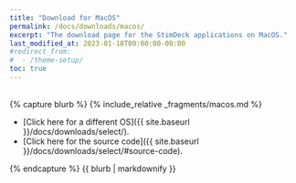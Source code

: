 ```yaml
---
title: "Download for MacOS"
permalink: /docs/downloads/macos/
excerpt: "The download page for the StimDeck applications on MacOS."
last_modified_at: 2023-01-18T00:00:00-00:00
#redirect_from:
#  - /theme-setup/
toc: true
---
```



<div class="download-blurbs">

<div class="download-blurb">&nbsp;</div>

<div class="download-blurb">
{% capture blurb %}
{% include_relative _fragments/macos.md %}

- [Click here for a different OS]({{ site.baseurl }}/docs/downloads/select/).
- [Click here for the source code]({{ site.baseurl }}/docs/downloads/select/#source-code).

{% endcapture %}
{{ blurb | markdownify }}
</div>

<div class="download-blurb">&nbsp;</div>

</div>

<div class="download-blurbs">&nbsp;</div>
